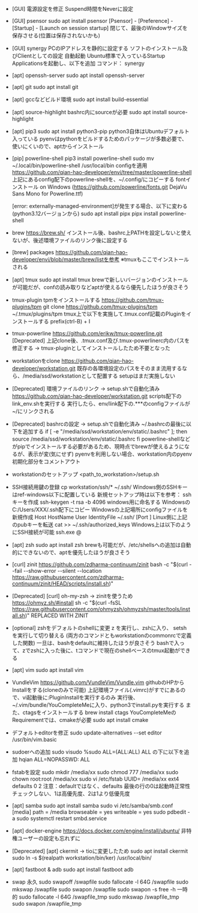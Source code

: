 * [GUI] 電源設定を修正
    Suspend時間をNeverに設定

* [GUI] psensor
    sudo apt install psensor
    [Psensor] - [Preference] - [Startup] - [Launch on session startup]
    閉じて、最後のWindowサイズを保存させる(位置は保存されないかも)

* [GUI] synergy
    PCのIPアドレスを静的に設定する
    ソフトのインストール及びClientとしての設定
    自動起動
        Ubuntu標準で入っているStartup Applicationsを起動し、以下を追加
            コマンド： synergy

* [apt] openssh-server
    sudo apt install openssh-server

* [apt] git
    sudo apt install git

* [apt] gccなどビルド環境
    sudo apt install build-essential

* [apt] source-highlight
    bashrc内にsourceが必要
    sudo apt install source-highlight

* [apt] pip3
    sudo apt install python3-pip
    python3自体はUbuntuデフォルト入っている
    pyenvはpythonをビルドするためのパッケージが多数必要で、使いにくいので、aptからインストール

* [pip] powerline-shell
    pip3 install powerline-shell
    sudo mv ~/.local/bin/powerline-shell /usr/local/bin
    configを適用
        https://github.com/qian-hao-developer/envi/tree/master/powerline-shell
        上記にあるconfig配下のpowerline-shellを、~/.config/にコピーする
    fontインストール on Windows (https://github.com/powerline/fonts.git   DejaVu Sans Mono for Powerline.ttf)

    [error: externally-managed-environment]が発生する場合、以下に変わる (python3.12バージョンから)
    sudo apt install pipx
    pipx install powerline-shell

* brew
    https://brew.sh/
    インストール後、bashrc上PATHを設定しないと使えないが、後述環境ファイルのリンク後に設定する

* [brew] packages
    https://github.com/qian-hao-developer/envi/blob/master/brew/listを参考
    ※tmuxもここでインストールされる

* [apt] tmux
    sudo apt install tmux
    brewで新しいバージョンのインストールが可能だが、confの読み取りなどaptが使えるなら優先したほうが良さそう

* tmux-plugin
    tpmをインストールする
        https://github.com/tmux-plugins/tpm
    git clone https://github.com/tmux-plugins/tpm ~/.tmux/plugins/tpm
    tmux上で以下を実施して.tmux.conf記載のPluginをインストールする
        prefix(ctrl-B) + I

* tmux-powerline
    https://github.com/erikw/tmux-powerline.git
    [Deprecated] 上記clone後、.tmux.conf及び.tmux-powerlinerc内のパスを修正する -> tmux-pluginとしてインストールしたため不要となった

* workstationをclone
    https://github.com/qian-hao-developer/workstation.git
    既存の各環境設定のパスをそのまま流用するなら、/media/ssd/workstationとして配置する
    setupはまだ実施しない

* [Deprecated] 環境ファイルのリンク -> setup.shで自動化済み
    https://github.com/qian-hao-developer/workstation.git
    scripts配下のlink_env.shを実行する
        実行したら、env/link配下の.***のconfigファイルが~/にリンクされる

* [Deprecated] bashrcの設定 -> setup.shで自動化済み
    ~/.bashrcの最後に以下を追加する
        if [ -e "/media/ssd/workstation/env/static/.bashrc" ]; then
            source /media/ssd/workstation/env/static/.bashrc
        fi
    powerline-shellなどがpipでインストールする必要があるため、現時点でbrewが使えるようになるが、表示が変(気にせず)
    pyenvを利用しない場合、workstation内のpyenv初期化部分をコメントアウト

* workstationのセットアップ
    <path_to_workstation>/setup.sh

* SSH接続用鍵の登録
    cp workstation/ssh/* ~/.ssh/
    Windows側のSSHキーはref-windows以下に配置している
    新規セットアップ時は以下を参考：
        sshキーを作成
            ssh-keygen -t rsa -b 4096
            windows用に命名する
        WindowsのC:/Users/XXX/.ssh配下にコピー
        Windowsの上記場所にconfigファイルを新規作成
            Host <ssh name>
                HostName <ip address or host name>
                User <user for ssh>
                IdentityFile ~/.ssh/<ssh private key name>
                [Port <port setting if needed>]
        Linux側に上記のpubキーを転送
            cat <pub key> >> ~/.ssh/authorized_keys
        Windows上は以下のようにSSH接続が可能
            ssh.exe <user name>@<ssh name>

* [apt] zsh
    sudo apt install zsh
    brewも可能だが、/etc/shellsへの追加は自動的にできないので、aptを優先したほうが良さそう

* [curl] zinit
    https://github.com/zdharma-continuum/zinit
    bash -c "$(curl --fail --show-error --silent --location https://raw.githubusercontent.com/zdharma-continuum/zinit/HEAD/scripts/install.sh)"

* [Deprecated] [curl] oh-my-zsh -> zinitを使うため
    https://ohmyz.sh/#install
    sh -c "$(curl -fsSL https://raw.githubusercontent.com/ohmyzsh/ohmyzsh/master/tools/install.sh)"
    REPLACED WITH ZINIT

* [optional] zshをデフォルトのshellに変更
    z を実行し、zshに入り、 setsh を実行して切り替える (両方のコマンドともworkstationのcommonrcで定義した関数)
    一旦は、bashをdefaultに維持したほうが良さそう
    bashで入って、zでzshに入った後に、tコマンドで現在のshellベースのtmux起動ができる

* [apt] vim
    sudo apt install vim

* VundleVim
    https://github.com/VundleVim/Vundle.vim
    githubのHPからInstallをする(cloneのみで可能)
    上記環境ファイル(.vimrc)がすでにあるので、vi起動後に:PluginInstallを実行するのみ
    実行後、~/.vim/bundle/YouCompleteMeに入り、python3でinstall.pyを実行する
    また、ctagsをインストールする
        brew install ctags
    YouCompleteMeのRequirementでは、cmakeが必要
        sudo apt install cmake

* デフォルトeditorを修正
    sudo update-alternatives --set editor /usr/bin/vim.basic

* sudoerへの追加
    sudo visudo
        %sudo ALL=(ALL:ALL) ALL の下に以下を追加
        hqian ALL=NOPASSWD: ALL

* fstabを設定
    sudo mkdir /media/xx
    sudo chmod 777 /media/xx
    sudo chown root:root /media/xx
    sudo vi /etc/fstab
        UUID=<id> /media/xx ext4 defaults 0 2
    注意：defaultではなく、defaults
          最後の<pass>行の0は起動時正常性チェックしない、1は高優先度、2は1より低優先度

* [apt] samba
    sudo apt install samba
    sudo vi /etc/samba/smb.conf
        [media]
            path = /media
            browseable = yes
            writeable = yes
    sudo pdbedit -a <user name>
    sudo systemctl restart smbd.service

* [apt] docker-engine
    https://docs.docker.com/engine/install/ubuntu/
    非特権ユーザーの設定も忘れずに

* [Deprecated] [apt] ckermit -> tioに変更したため
    sudo apt install ckermit
    sudo ln -s $(realpath workstation/bin/ker) /usr/local/bin/

* [apt] fastboot & adb
    sudo apt install fastboot adb

* swap
    永久
      sudo swapoff /swapfile
      sudo fallocate -l 64G /swapfile
      sudo mkswap /swapfile
      sudo swapon /swapfile
      sudo swapon -s
      free -h
    一時的
      sudo fallocate -l 64G /swapfile_tmp
      sudo mkswap /swapfile_tmp
      sudo swapon /swapfile_tmp
